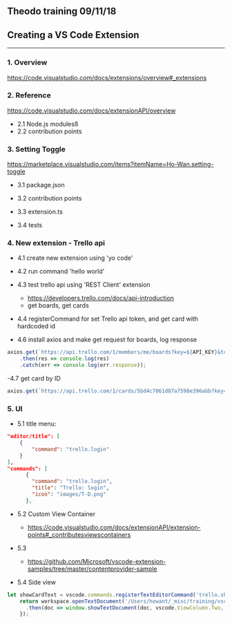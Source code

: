 ## Theodo training 09/11/18
## Creating a VS Code Extension
---

### 1. Overview

https://code.visualstudio.com/docs/extensions/overview#_extensions

### 2. Reference

https://code.visualstudio.com/docs/extensionAPI/overview

- 2.1 Node.js modulesß
- 2.2 contribution points

### 3. Setting Toggle

https://marketplace.visualstudio.com/items?itemName=Ho-Wan.setting-toggle

- 3.1 package.json

- 3.2 contribution points
- 3.3 extension.ts
- 3.4 tests

### 4. New extension - Trello api

- 4.1 create new extension using 'yo code'
- 4.2 run command 'hello world'
- 4.3 test trello api using 'REST Client' extension
    - https://developers.trello.com/docs/api-introduction
    - get boards, get cards

- 4.4 registerCommand for set Trello api token, and get card with hardcoded id

- 4.6 install axios and make get request for boards, log response
```javascript
axios.get(`https://api.trello.com/1/members/me/boards?key=${API_KEY}&token=${API_TOKEN}`)
    .then(res => console.log(res)
    .catch(err => console.log(err.response));
```
-4.7 get card by ID
```javascript
axios.get(`https://api.trello.com/1/cards/5bd4c7061d87a7598e396abb?key=${API_KEY}&token=${API_TOKEN}`)
```

### 5. UI

- 5.1 title menu:
```json
"editor/title": [
    {
        "command": "trello.login"
    }
],
"commands": [
      {
        "command": "trello.login",
        "title": "Trello: login",
        "icon": "images/T-D.png"
      },
```

- 5.2 Custom View Container
    - https://code.visualstudio.com/docs/extensionAPI/extension-points#_contributesviewscontainers

- 5.3
    - https://github.com/Microsoft/vscode-extension-samples/tree/master/contentprovider-sample

- 5.4 Side view

```javascript
let showCardText = vscode.commands.registerTextEditorCommand('trello.showCardText', editor => {
    return workspace.openTextDocument('/Users/howant/_misc/training/vscode-trello/training-theodo/README.md')
      .then(doc => window.showTextDocument(doc, vscode.ViewColumn.Two, true));
	});
```